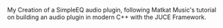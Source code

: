 My Creation of a SimpleEQ audio plugin, 
following Matkat Music's tutorial on building an audio plugin in modern C++ with the JUCE Framework.
